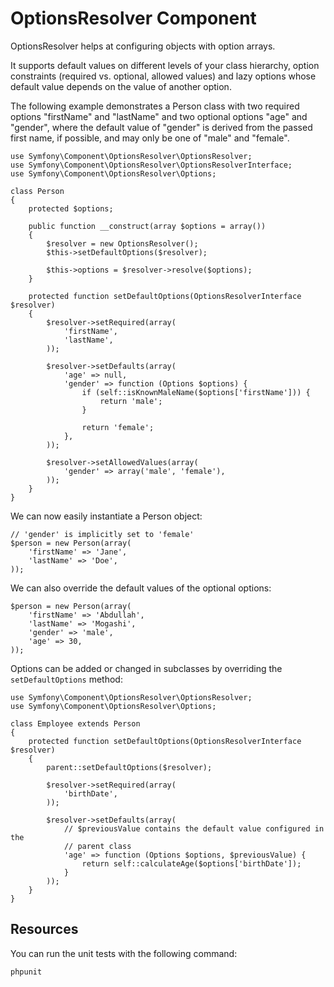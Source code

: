 OptionsResolver Component
=========================

OptionsResolver helps at configuring objects with option arrays.

It supports default values on different levels of your class hierarchy,
option constraints (required vs. optional, allowed values) and lazy options
whose default value depends on the value of another option.

The following example demonstrates a Person class with two required options
"firstName" and "lastName" and two optional options "age" and "gender", where
the default value of "gender" is derived from the passed first name, if
possible, and may only be one of "male" and "female".

    use Symfony\Component\OptionsResolver\OptionsResolver;
    use Symfony\Component\OptionsResolver\OptionsResolverInterface;
    use Symfony\Component\OptionsResolver\Options;

    class Person
    {
        protected $options;

        public function __construct(array $options = array())
        {
            $resolver = new OptionsResolver();
            $this->setDefaultOptions($resolver);

            $this->options = $resolver->resolve($options);
        }

        protected function setDefaultOptions(OptionsResolverInterface $resolver)
        {
            $resolver->setRequired(array(
                'firstName',
                'lastName',
            ));

            $resolver->setDefaults(array(
                'age' => null,
                'gender' => function (Options $options) {
                    if (self::isKnownMaleName($options['firstName'])) {
                        return 'male';
                    }

                    return 'female';
                },
            ));

            $resolver->setAllowedValues(array(
                'gender' => array('male', 'female'),
            ));
        }
    }

We can now easily instantiate a Person object:

    // 'gender' is implicitly set to 'female'
    $person = new Person(array(
        'firstName' => 'Jane',
        'lastName' => 'Doe',
    ));

We can also override the default values of the optional options:

    $person = new Person(array(
        'firstName' => 'Abdullah',
        'lastName' => 'Mogashi',
        'gender' => 'male',
        'age' => 30,
    ));

Options can be added or changed in subclasses by overriding the `setDefaultOptions`
method:

    use Symfony\Component\OptionsResolver\OptionsResolver;
    use Symfony\Component\OptionsResolver\Options;

    class Employee extends Person
    {
        protected function setDefaultOptions(OptionsResolverInterface $resolver)
        {
            parent::setDefaultOptions($resolver);

            $resolver->setRequired(array(
                'birthDate',
            ));

            $resolver->setDefaults(array(
                // $previousValue contains the default value configured in the
                // parent class
                'age' => function (Options $options, $previousValue) {
                    return self::calculateAge($options['birthDate']);
                }
            ));
        }
    }



Resources
---------

You can run the unit tests with the following command:

    phpunit
